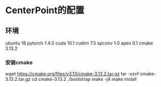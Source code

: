 # CenterPoint的配置
## 环境
ubuntu 18
pytorch 1.4.0
cuda 10.1
cudnn 7.5
spconv 1.0
apex 0.1
cmake 3.13.2
### 安装cmake
wget https://cmake.org/files/v3.13/cmake-3.13.2.tar.gz
tar -xzvf cmake-3.13.2.tar.gz
cd cmake-3.13.2
./bootstrap
make -j4
make install
